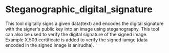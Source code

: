 # Steganographic_digital_signature

This tool digitally signs a given data(text) and encodes the digital signature with the signer's public key into an image using steganography.
This tool can also be used to verify the digital signature of the signed image. 
Example X.509 certificate is added to verify the signed iamge (data encoded in the signed image is anirudha). 
